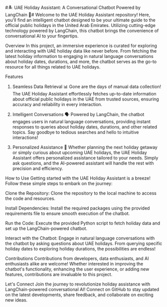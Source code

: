 #🏝️ UAE Holiday Assistant: A Conversational Chatbot Powered by LangChain 🤖#
Welcome to the UAE Holiday Assistant repository! Here, you'll find an intelligent chatbot designed to be your ultimate guide to the official public holidays in the United Arab Emirates. Utilizing cutting-edge technology powered by LangChain, this chatbot brings the convenience of conversational AI to your fingertips.

Overview
In this project, an immersive experience is curated for exploring and interacting with UAE holiday data like never before. From fetching the latest holiday information to engaging in natural language conversations about holiday dates, durations, and more, the chatbot serves as the go-to resource for all things related to UAE holidays.

Features
1. Seamless Data Retrieval 📊
Gone are the days of manual data collection! The UAE Holiday Assistant effortlessly fetches up-to-date information about official public holidays in the UAE from trusted sources, ensuring accuracy and reliability in every interaction.

2. Intelligent Conversations 🗣️
Powered by LangChain, the chatbot engages users in natural language conversations, providing instant responses to queries about holiday dates, durations, and other related topics. Say goodbye to tedious searches and hello to intuitive interactions!

3. Personalized Assistance 🎩
Whether planning the next holiday getaway or simply curious about upcoming UAE holidays, the UAE Holiday Assistant offers personalized assistance tailored to your needs. Simply ask questions, and the AI-powered assistant will handle the rest with precision and efficiency.

How to Use
Getting started with the UAE Holiday Assistant is a breeze! Follow these simple steps to embark on the journey:

Clone the Repository: Clone the repository to the local machine to access the code and resources.

Install Dependencies: Install the required packages using the provided requirements file to ensure smooth execution of the chatbot.

Run the Code: Execute the provided Python script to fetch holiday data and set up the LangChain-powered chatbot.

Interact with the Chatbot: Engage in natural language conversations with the chatbot by asking questions about UAE holidays. From querying specific holiday dates to exploring holiday durations, the possibilities are endless!

Contributions
Contributions from developers, data enthusiasts, and AI enthusiasts alike are welcome! Whether interested in improving the chatbot's functionality, enhancing the user experience, or adding new features, contributions are invaluable to this project.

Let's Connect
Join the journey to revolutionize holiday assistance with LangChain-powered conversational AI! Connect on GitHub to stay updated on the latest developments, share feedback, and collaborate on exciting new ideas.

